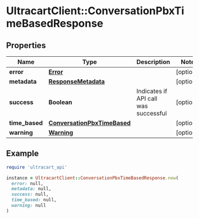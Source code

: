 # UltracartClient::ConversationPbxTimeBasedResponse

## Properties

| Name | Type | Description | Notes |
| ---- | ---- | ----------- | ----- |
| **error** | [**Error**](Error.md) |  | [optional] |
| **metadata** | [**ResponseMetadata**](ResponseMetadata.md) |  | [optional] |
| **success** | **Boolean** | Indicates if API call was successful | [optional] |
| **time_based** | [**ConversationPbxTimeBased**](ConversationPbxTimeBased.md) |  | [optional] |
| **warning** | [**Warning**](Warning.md) |  | [optional] |

## Example

```ruby
require 'ultracart_api'

instance = UltracartClient::ConversationPbxTimeBasedResponse.new(
  error: null,
  metadata: null,
  success: null,
  time_based: null,
  warning: null
)
```

